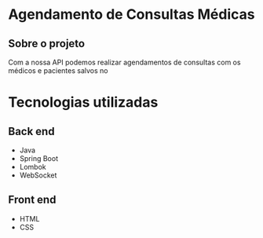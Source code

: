 # Agendamento de Consultas Médicas

## Sobre o projeto
Com a nossa API podemos realizar agendamentos de consultas com os médicos e pacientes salvos no
# Tecnologias utilizadas
## Back end
- Java
- Spring Boot
- Lombok
- WebSocket
  
## Front end
- HTML
- CSS
